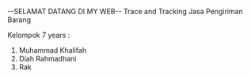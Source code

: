 --SELAMAT DATANG DI MY WEB--
Trace and Tracking Jasa Pengiriman Barang

Kelompok 7 years :

1. Muhammad Khalifah
2. Diah Rahmadhani
3. Rak
